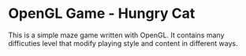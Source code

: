 # OpenGL Game - Hungry Cat
This is a simple maze game written with OpenGL. It contains many difficuties level that modify playing style and content in different ways.
